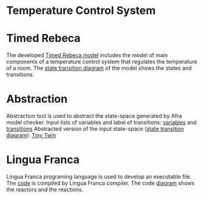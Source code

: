 # Temperature Control System

# Timed Rebeca
The developed  <a href="https://github.com/fereidoun-moradi/RoomTemp/blob/main/OneRoomTemp_Github.statespace">Timed Rebeca model</a> includes the model of main components of a temperature control system that regulates the temperature of a room. The <a href="https://github.com/fereidoun-moradi/RoomTemp/blob/main/OneRoomTemp_Github.jpg">state transition diagram</a> of the model shows the states and transitions. 

# Abstraction
Abstraction tool is used to abstract the state-space generated by Afra model checker. 
Input lists of variables and label of transitions: <a href="https://github.com/fereidoun-moradi/RoomTemp/blob/main/inputVar.txt">variables</a> and <a href="https://github.com/fereidoun-moradi/RoomTemp/blob/main/inputQmsg.txt">transitions</a> 
Abstracted version of the input state-space (<a href="https://github.com/fereidoun-moradi/RoomTemp/blob/main/miniModel.png">state transition diagram</a>): <a href="https://github.com/fereidoun-moradi/RoomTemp/blob/main/miniModel.statespace">Tiny Twin</a>

# Lingua Franca
Lingua Franca programing language is used to develop an executable file. The <a href="https://github.com/fereidoun-moradi/RoomTemp/blob/main/Temperature_Control_System.lf">code</a> is compiled by Lingua Franca compiler.
The code <a href="https://github.com/fereidoun-moradi/RoomTemp/blob/main/RoomTemp_Monitor_compSensor.jpeg">diagram</a> shows the reactors and the reactions.
